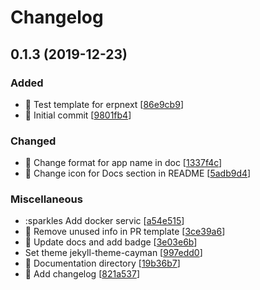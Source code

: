 # Changelog

<a name="0.1.3"></a>
## 0.1.3 (2019-12-23)

### Added

- 🎉 Test template for erpnext [[86e9cb9](https://github.com/Monogramm/erpnext_template/commit/86e9cb9356e1278f49e7f02ead5cfda7a5ede66d)]
- 🎉 Initial commit [[9801fb4](https://github.com/Monogramm/erpnext_template/commit/9801fb450678c0a1f248f6cbf561a9426cab0f5f)]

### Changed

- 💄 Change format for app name in doc [[1337f4c](https://github.com/Monogramm/erpnext_template/commit/1337f4c07c491f0f04b7ebfe22c96a4ede84f3fd)]
- 🍱 Change icon for Docs section in README [[5adb9d4](https://github.com/Monogramm/erpnext_template/commit/5adb9d4c56cc8e427cc77510b45eff01d0a9d12b)]

### Miscellaneous

-  :sparkles Add docker servic [[a54e515](https://github.com/Monogramm/erpnext_template/commit/a54e515818eb235ab9104dd0e5dcb0db687274a6)]
- 📝 Remove unused info in PR template [[3ce39a6](https://github.com/Monogramm/erpnext_template/commit/3ce39a659e2744801753168469e63b595c454126)]
- 📝 Update docs and add badge [[3e03e6b](https://github.com/Monogramm/erpnext_template/commit/3e03e6bf472e93cc0204965113bdcb4bb9a4660d)]
-  Set theme jekyll-theme-cayman [[997edd0](https://github.com/Monogramm/erpnext_template/commit/997edd01d6212271460c49a8b72f4605241a55e3)]
- 📝 Documentation directory [[19b36b7](https://github.com/Monogramm/erpnext_template/commit/19b36b77d804ae299d4cd2e0eac398d36e12f127)]
- 📝 Add changelog [[821a537](https://github.com/Monogramm/erpnext_template/commit/821a53726fc81b88b534e3a55e6c972fa7793a52)]


